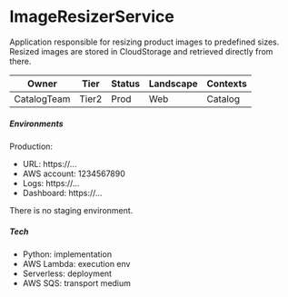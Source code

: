 # ImageResizerService

Application responsible for resizing product images to predefined
sizes. Resized images are stored in CloudStorage and retrieved 
directly from there.   

Owner|Tier|Status|Landscape|Contexts
---|---|---|---|---
CatalogTeam|Tier2|Prod|Web|Catalog

##### Environments

Production:

- URL: https://...
- AWS account: 1234567890
- Logs: https://...
- Dashboard: https://...

There is no staging environment. 

##### Tech

- Python: implementation
- AWS Lambda: execution env 
- Serverless: deployment
- AWS SQS: transport medium

